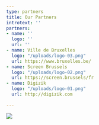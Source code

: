 ```yaml
---
type: partners
title: Our Partners
introtext: ''
partners:
- name: ''
  logo: ''
  url: ''
- name: Ville de Bruxelles
  logo: "/uploads/logo-03.png"
  url: https://www.bruxelles.be/
- name: Screen Brussels
  logo: "/uploads/logo-02.png"
  url: https://screen.brussels/fr
- name: Digizik
  logo: "/uploads/logo-01.png"
  url: http://digizik.com

---
```

![](/uploads/ALL_SPONSORS-1.jpg)